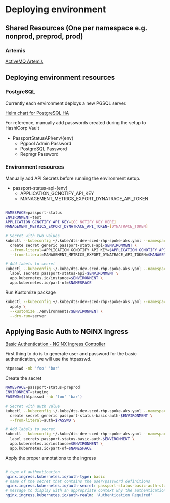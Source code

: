 # Deploying environment

## Shared Resources (One per namespace e.g. nonprod, preprod, prod)

### Artemis

[ActiveMQ Artemis](./artemis/README.md)

## Deploying environment resources

### PostgreSQL

Currently each environment deploys a new PGSQL server.

[Helm chart for PostgreSQL HA](./base/postgresql-ha/README.md)

For reference, manually add passwords created during the setup to HashiCorp Vault

- PassportStatusAPI/env/{env}
  - Pgpool Admin Password
  - PostgreSQL Password
  - Repmgr Password

### Environment resources

Manually add API Secrets before running the environment setup.

- passport-status-api-{env}
  - APPLICATION_GCNOTIFY_API_KEY
  - MANAGEMENT_METRICS_EXPORT_DYNATRACE_API_TOKEN

``` sh

NAMESPACE=passport-status
ENVIRONMENT=test
APPLICATION_GCNOTIFY_API_KEY=[GC_NOTIFY_KEY_HERE]
MANAGEMENT_METRICS_EXPORT_DYNATRACE_API_TOKEN=[DYNATRACE_TOKEN]

# Secret with two values
kubectl --kubeconfig ~/.kube/dts-dev-sced-rhp-spoke-aks.yaml --namespace $NAMESPACE \
  create secret generic passport-status-api-$ENVIRONMENT \
  --from-literal=APPLICATION_GCNOTIFY_API_KEY=$APPLICATION_GCNOTIFY_API_KEY \
  --from-literal=MANAGEMENT_METRICS_EXPORT_DYNATRACE_API_TOKEN=$MANAGEMENT_METRICS_EXPORT_DYNATRACE_API_TOKEN \

# Add labels to secret
kubectl --kubeconfig ~/.kube/dts-dev-sced-rhp-spoke-aks.yaml --namespace $NAMESPACE \
  label secrets passport-status-api-$ENVIRONMENT \
  app.kubernetes.io/instance=$ENVIRONMENT \
  app.kubernetes.io/part-of=$NAMESPACE

```

Run Kustomize package

``` sh
kubectl --kubeconfig ~/.kube/dts-dev-sced-rhp-spoke-aks.yaml --namespace $NAMESPACE \
  apply \
  --kustomize ./environments/$ENVIRONMENT \
  --dry-run=server

```

## Applying Basic Auth to NGINX Ingress

[Basic Authentication - NGINX Ingress Controller](https://kubernetes.github.io/ingress-nginx/examples/auth/basic/)

First thing to do is to generate user and password for the basic authentication, we will use the htpasswd.

``` sh
htpasswd -nb 'foo' 'bar'
```

Create the secret

``` sh
NAMESPACE=passport-status-preprod
ENVIRONMENT=staging
PASSWD=$(htpasswd -nb 'foo' 'bar')

# Secret with auth value
kubectl --kubeconfig ~/.kube/dts-dev-sced-rhp-spoke-aks.yaml --namespace $NAMESPACE \
  create secret generic passport-status-basic-auth-$ENVIRONMENT \
  --from-literal=auth=$PASSWD \

# Add labels to secret
kubectl --kubeconfig ~/.kube/dts-dev-sced-rhp-spoke-aks.yaml --namespace $NAMESPACE \
  label secrets passport-status-basic-auth-$ENVIRONMENT \
  app.kubernetes.io/instance=$ENVIRONMENT \
  app.kubernetes.io/part-of=$NAMESPACE

```

Apply the proper annotations to the ingress

``` yaml

# type of authentication
nginx.ingress.kubernetes.io/auth-type: basic
# name of the secret that contains the user/password definitions
nginx.ingress.kubernetes.io/auth-secret: passport-status-basic-auth-staging
# message to display with an appropriate context why the authentication is required
nginx.ingress.kubernetes.io/auth-realm: 'Authentication Required'

```
